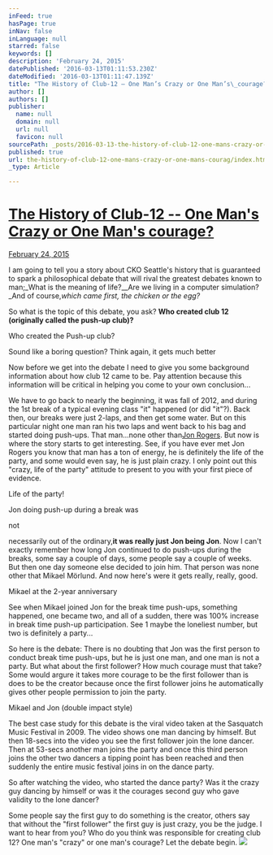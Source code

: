 ```yaml
---
inFeed: true
hasPage: true
inNav: false
inLanguage: null
starred: false
keywords: []
description: 'February 24, 2015'
datePublished: '2016-03-13T01:11:53.230Z'
dateModified: '2016-03-13T01:11:47.139Z'
title: "The History of Club-12 – One Man’s Crazy or One Man’s\_courage?"
author: []
authors: []
publisher:
  name: null
  domain: null
  url: null
  favicon: null
sourcePath: _posts/2016-03-13-the-history-of-club-12-one-mans-crazy-or-one-mans-courag.md
published: true
url: the-history-of-club-12-one-mans-crazy-or-one-mans-courag/index.html
_type: Article

---
```

# [The History of Club-12 -- One Man's Crazy or One Man's courage?][0]

[February 24, 2015][1]

I am going to tell you a story about CKO Seattle's history that is guaranteed to spark a philosophical debate that will rival the greatest debates known to man;_What is the meaning of life?__Are we living in a computer simulation?_And of course,_which came first, the chicken or the egg?_

So what is the topic of this debate, you ask? **Who created club 12 (originally called the push-up club)?**

Who created the Push-up club?

Sound like a boring question? Think again, it gets much better

Now before we get into the debate I need to give you some background information about how club 12 came to be. Pay attention because this information will be critical in helping you come to your own conclusion...

We have to go back to nearly the beginning, it was fall of 2012, and during the 1st break of a typical evening class "it" happened (or did "it"?). Back then, our breaks were just 2-laps, and then get some water. But on this particular night one man ran his two laps and went back to his bag and started doing push-ups. That man...none other than[Jon Rogers][2]. But now is where the story starts to get interesting. See, if you have ever met Jon Rogers you know that man has a ton of energy, he is definitely the life of the party, and some would even say, he is just plain crazy.  I only point out this "crazy, life of the party" attitude to present to you with your first piece of evidence.

Life of the party!

Jon doing push-up during a break was

not

necessarily out of the ordinary,**it was really just Jon being Jon**. Now I can't exactly remember how long Jon continued to do push-ups during the breaks, some say a couple of days, some people say a couple of weeks. But then one day someone else decided to join him. That person was none other that Mikael Mörlund. And now here's were it gets really, really, good.

Mikael at the 2-year anniversary

See when Mikael joined Jon for the break time push-ups, something happened, one became two, and all of a sudden, there was 100% increase in break time push-up participation. See 1 maybe the loneliest number, but two is definitely a party...

So here is the debate: There is no doubting that Jon was the first person to conduct break time push-ups, but he is just one man, and one man is not a party. But what about the first follower? How much courage must that take? Some would argure it takes more courage to be the first follower than is does to be the creator because once the first follower joins he automatically gives other people permission to join the party.

Mikael and Jon (double impact style)

The best case study for this debate is the viral video taken at the Sasquatch Music Festival in 2009\. The video shows one man dancing by himself. But then 18-secs into the video you see the first follower join the lone dancer. Then at 53-secs another man joins the party and once this third person joins the other two dancers a tipping point has been reached and then suddenly the entire music festival joins in on the dance party.

So after watching the video, who started the dance party? Was it the crazy guy dancing by himself or was it the courages second guy who gave validity to the lone dancer?

Some people say the first guy to do something is the creator, others say that without the "first follower" the first guy is just crazy, you be the judge. I want to hear from you? Who do you think was responsible for creating club 12? One man's "crazy" or one man's courage? Let the debate begin.
![](https://the-grid-user-content.s3-us-west-2.amazonaws.com/29f70a51-502d-48b2-975e-77088bf45e58.jpg)

[0]: http://healthylifeexperiment.com/2015/02/24/the-history-of-club-12-one-mans-crazy-or-one-mans-courage/
[1]: http://healthylifeexperiment.com/2015/02/24/the-history-of-club-12-one-mans-crazy-or-one-mans-courage/ "12:23 pm"
[2]: http://healthylifeexperiment.com/2013/03/28/10-week-challenge-jon-bacon-rogers-numero-dos/ "10-Week Challenge Jon “Bacon” Rogers Numero Dos!"